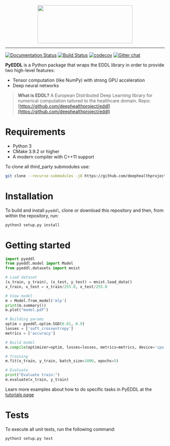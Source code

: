 <div align="center">
  <img src="https://raw.githubusercontent.com/salvacarrion/salvacarrion.github.io/master/assets/hot-linking/logo-pyeddl.png" height="120" width="300">
</div>

-----------------

[![Documentation Status](https://readthedocs.org/projects/pyeddl/badge/?version=latest)](https://pyeddl.readthedocs.io/en/latest/?badge=latest) 
[![Build Status](https://travis-ci.org/salvacarrion/pyeddl.svg?branch=master)](https://travis-ci.org/salvacarrion/pyeddl)
[![codecov](https://codecov.io/gh/salvacarrion/pyeddl/branch/master/graph/badge.svg)](https://codecov.io/gh/salvacarrion/pyeddl)
[![Gitter chat](https://badges.gitter.im/USER/pyeddl.png)](https://gitter.im/pyeddl "Gitter chat")

**PyEDDL** is a Python package that wraps the EDDL library in order to provide two high-level features:
- Tensor computation (like NumPy) with strong GPU acceleration
- Deep neural networks

> **What is EDDL?** A European Distributed Deep Learning library for numerical computation tailored to the healthcare domain.
> Repo: [https://github.com/deephealthproject/eddl](https://github.com/deephealthproject/eddl)

# Requirements

- Python 3
- CMake 3.9.2 or higher
- A modern compiler with C++11 support

To clone all third_party submodules use:

```bash
git clone --recurse-submodules -j8 https://github.com/deephealthproject/pyeddl.git
```
 

# Installation

To build and install `pyeddl`, clone or download this repository and then, from within the repository, run:

```bash
python3 setup.py install
```


# Getting started

```python
import pyeddl
from pyeddl.model import Model
from pyeddl.datasets import mnist

# Load dataset
(x_train, y_train), (x_test, y_test) = mnist.load_data()
x_train, x_test = x_train/255.0, x_test/255.0

# View model
m = Model.from_model('mlp')
print(m.summary())
m.plot("model.pdf")

# Building params
optim = pyeddl.optim.SGD(0.01, 0.9)
losses = ['soft_crossentropy']
metrics = ['accuracy']

# Build model
m.compile(optimizer=optim, losses=losses, metrics=metrics, device='cpu')

# Training
m.fit(x_train, y_train, batch_size=1000, epochs=5)

# Evaluate
print("Evaluate train:")
m.evaluate(x_train, y_train)
```

Learn more examples about how to do specific tasks in PyEDDL at the [tutorials page](https://pyeddl.readthedocs.io/en/latest/user/tutorial.html)


# Tests

To execute all unit tests, run the following command:

```bash
python3 setup.py test
```
